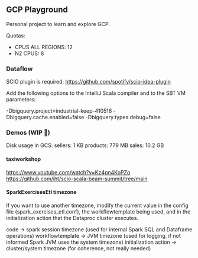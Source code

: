 ## GCP Playground

Personal project to learn and explore GCP.

Quotas:
- CPUS ALL REGIONS: 12
- N2 CPUS: 8

### Dataflow

SCIO plugin is required: https://github.com/spotify/scio-idea-plugin

Add the following options to the IntelliJ Scala compiler and to the SBT VM parameters: 

-Dbigquery.project=industrial-keep-410516 -Dbigquery.cache.enabled=false -Dbigquery.types.debug=false

### Demos (WIP 🔨)

Disk usage in GCS: 
    sellers: 1 KB
    products: 779 MB
    sales: 10.2 GB

#### taxiworkshop

https://www.youtube.com/watch?v=Kz4pn4KoPZo
https://github.com/iht/scio-scala-beam-summit/tree/main

#### SparkExercisesEtl timezone

If you want to use another timezone, modify the current value in the config file (spark_exercises_etl.conf), 
the workflowtemplate being used, and in the initialization action that the Dataproc cluster executes.

code -> spark session timezone (used for internal Spark SQL and Dataframe operations)
workflowtemplate -> JVM timezone (used for logging, if not informed Spark JVM uses the system timezone)
initialization action -> cluster/system timezone (for coherence, not really needed)